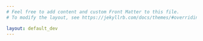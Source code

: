 ```yaml
---
# Feel free to add content and custom Front Matter to this file.
# To modify the layout, see https://jekyllrb.com/docs/themes/#overriding-theme-defaults

layout: default_dev
---
```


<div class="uk-height-viewport uk-flex uk-inline uk-flex-middle uk-background-cover uk-light animated fadeIn delay-1s fast"   data-src="{{site.baseurl_root}}/assets/images/mark_image_og.png" uk-img>
</div>
